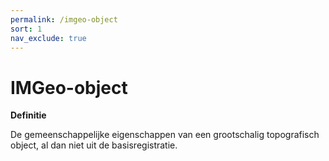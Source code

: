```yaml
---
permalink: /imgeo-object
sort: 1
nav_exclude: true
---
```


# IMGeo-object

**Definitie**

De gemeenschappelijke eigenschappen van een grootschalig topografisch object, al
dan niet uit de basisregistratie.
